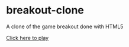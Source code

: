 # breakout-clone
A clone of the game breakout done with HTML5

[Click here to play](http://archimoebius.github.io/breakout-clone/)
